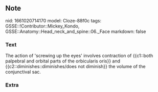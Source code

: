## Note
nid: 1661020714170
model: Cloze-88f0c
tags: GSSE::!Contributor::Mickey_Kondo, GSSE::Anatomy::Head_neck_and_spine::06._Face
markdown: false

### Text
The action of 'screwing up the eyes' involves contraction of {{c1::both palpebral and orbital parts of the orbicularis oris}} and {{c2::diminishes::diminishes/does not diminish}} the volume of the conjunctival sac.

### Extra

